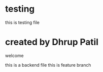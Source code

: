 # testing

this is testing file

# created by Dhrup Patil
welcome

this is a backend file
this is feature branch
